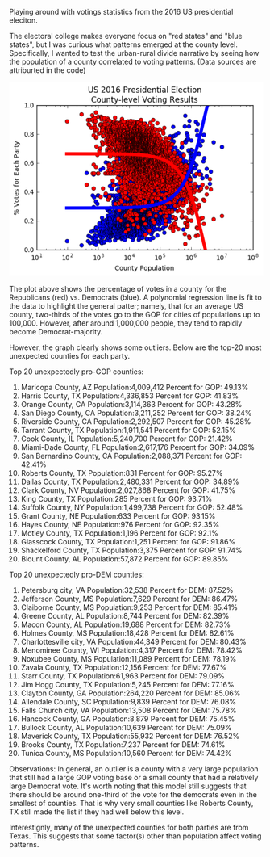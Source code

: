 Playing around with votings statistics from the 2016 US presidential eleciton.

The electoral college makes everyone focus on "red states" and "blue states", but I was curious what patterns emerged at the county level. Specifically, I wanted to test the urban-rural divide narrative by seeing how the population of a county correlated to voting patterns. (Data sources are attriburted in the code)

![My image](https://github.com/anbrjohn/Misc/blob/master/votingresults.png)

The plot above shows the percentage of votes in a county for the Republicans (red) vs. Democrats (blue). A polynomial regression line is fit to the data to highlight the general patter; namely, that for an average US county, two-thirds of the votes go to the GOP for cities of populations up to 100,000. However, after around 1,000,000 people, they tend to rapidly become Democrat-majority.

However, the graph clearly shows some outliers. Below are the top-20 most unexpected counties for each party.

Top 20 unexpectedly pro-GOP counties:
1.  Maricopa County, AZ	      Population:4,009,412 	Percent for GOP: 49.13%
2.  Harris County, TX	        Population:4,336,853 	Percent for GOP: 41.83%
3.  Orange County, CA	        Population:3,114,363 	Percent for GOP: 43.28%
4.  San Diego County, CA	    Population:3,211,252 	Percent for GOP: 38.24%
5.  Riverside County, CA	    Population:2,292,507 	Percent for GOP: 45.28%
6.  Tarrant County, TX	      Population:1,911,541 	Percent for GOP: 52.15%
7.  Cook County, IL	          Population:5,240,700 	Percent for GOP: 21.42%
8.  Miami-Dade County, FL	    Population:2,617,176 	Percent for GOP: 34.09%
9.  San Bernardino County, CA	Population:2,088,371 	Percent for GOP: 42.41%
10. Roberts County, TX	      Population:831 	      Percent for GOP: 95.27%
11. Dallas County, TX	        Population:2,480,331 	Percent for GOP: 34.89%
12. Clark County, NV	        Population:2,027,868 	Percent for GOP: 41.75%
13. King County, TX	          Population:285 	      Percent for GOP: 93.71%
14. Suffolk County, NY	      Population:1,499,738 	Percent for GOP: 52.48%
15. Grant County, NE	        Population:633 	      Percent for GOP: 93.15%
16. Hayes County, NE	        Population:976 	      Percent for GOP: 92.35%
17. Motley County, TX	        Population:1,196 	    Percent for GOP: 92.1%
18. Glasscock County, TX	    Population:1,251 	    Percent for GOP: 91.86%
19. Shackelford County, TX	  Population:3,375 	    Percent for GOP: 91.74%
20. Blount County, AL	        Population:57,872 	  Percent for GOP: 89.85%

Top 20 unexpectedly pro-DEM counties:
1.  Petersburg city, VA	      Population:32,538 	  Percent for DEM: 87.52%
2.  Jefferson County, MS	    Population:7,629 	    Percent for DEM: 86.47%
3.  Claiborne County, MS	    Population:9,253   	  Percent for DEM: 85.41%
4.  Greene County, AL	        Population:8,744 	    Percent for DEM: 82.39%
5.  Macon County, AL	        Population:19,688   	Percent for DEM: 82.73%
6.  Holmes County, MS	        Population:18,428 	  Percent for DEM: 82.61%
7.  Charlottesville city, VA	Population:44,349   	Percent for DEM: 80.43%
8.  Menominee County, WI	    Population:4,317 	    Percent for DEM: 78.42%
9.  Noxubee County, MS	      Population:11,089   	Percent for DEM: 78.19%
10. Zavala County, TX	        Population:12,156 	  Percent for DEM: 77.67%
11. Starr County, TX	        Population:61,963   	Percent for DEM: 79.09%
12. Jim Hogg County, TX	      Population:5,245 	    Percent for DEM: 77.16%
13. Clayton County, GA	      Population:264,220   	Percent for DEM: 85.06%
14. Allendale County, SC	    Population:9,839 	    Percent for DEM: 76.08%
15. Falls Church city, VA	    Population:13,508 	  Percent for DEM: 75.78%
16. Hancock County, GA	      Population:8,879 	    Percent for DEM: 75.45%
17. Bullock County, AL	      Population:10,639 	  Percent for DEM: 75.09%
18. Maverick County, TX	      Population:55,932 	  Percent for DEM: 76.52%
19. Brooks County, TX	        Population:7,237 	    Percent for DEM: 74.61%
20. Tunica County, MS	        Population:10,560 	  Percent for DEM: 74.42%

Observations:
In general, an outlier is a county with a very large population that still had a large GOP voting base or a small county that had a relatively large Democrat vote. It's worth noting that this model still suggests that there should be around one-third of the vote for the democrats even in the smallest of counties. That is why very small counties like Roberts County, TX still made the list if they had well below this level.

Interestignly, many of the unexpected counties for both parties are from Texas. This suggests that some factor(s) other than population affect voting patterns.
